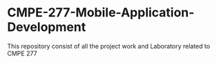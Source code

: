 # CMPE-277-Mobile-Application-Development
This repository consist of all the project work and Laboratory related to CMPE 277
